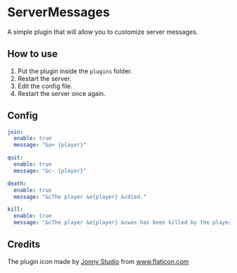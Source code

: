 # ServerMessages
A simple plugin that will allow you to customize server messages.
## How to use
1. Put the plugin inside the `plugins` folder.
2. Restart the server.
3. Edit the config file.
4. Restart the server once again.
## Config
```yaml
join:
  enable: true
  message: "&a+ {player}"

quit:
  enable: true
  message: "&c- {player}"

death:
  enable: true
  message: "&cThe player &e{player} &cdied."

kill:
  enable: true
  message: "&cThe player &e{player} &cwas has been killed by the player &c{killer}"
```
## Credits
The plugin icon made by [Jonny Studio](https://www.flaticon.com/authors/jonny-studio) from www.flaticon.com